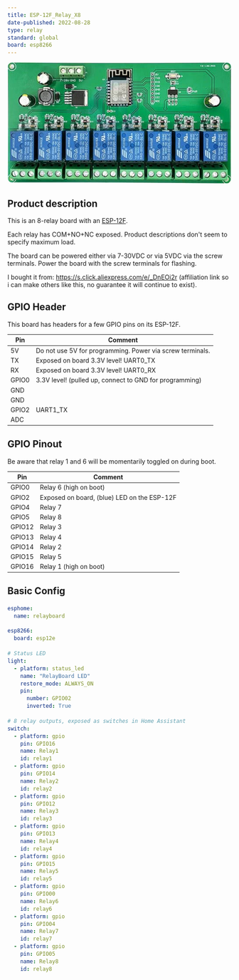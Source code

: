 ```yaml
---
title: ESP-12F_Relay_X8
date-published: 2022-08-28
type: relay
standard: global
board: esp8266
---
```


![Product](./image.jpg "Product Image")

## Product description

This is an 8-relay board with an [ESP-12F](https://docs.ai-thinker.com/_media/esp8266/docs/esp-12f_product_specification_en.pdf).

Each relay has COM+NO+NC exposed. Product descriptions don't seem to specify maximum load.

The board can be powered either via 7-30VDC or via 5VDC via the screw terminals. Power the board with the screw terminals for flashing.

I bought it from: https://s.click.aliexpress.com/e/_DnEOi2r (affiliation link so i can make others like this, no guarantee it will continue to exist).

## GPIO Header

This board has headers for a few GPIO pins on its ESP-12F.

| Pin   | Comment                                                   |
| ----- | --------------------------------------------------------- |
| 5V    | Do not use 5V for programming. Power via screw terminals. |
| TX    | Exposed on board 3.3V level! UART0_TX                     |
| RX    | Exposed on board 3.3V level! UART0_RX                     |
| GPIO0 | 3.3V level! (pulled up, connect to GND for programming)   |
| GND   |                                                           |
| GND   |                                                           |
| GPIO2 | UART1_TX                                                  |
| ADC   |                                                           |

## GPIO Pinout

Be aware that relay 1 and 6 will be momentarily toggled on during boot.

| Pin    | Comment                                     |
| ------ | ------------------------------------------- |
| GPIO0  | Relay 6 (high on boot)                      |
| GPIO2  | Exposed on board, (blue) LED on the ESP-12F |
| GPIO4  | Relay 7                                     |
| GPIO5  | Relay 8                                       |
| GPIO12 | Relay 3                                       |
| GPIO13 | Relay 4                                       |
| GPIO14 | Relay 2                                       |
| GPIO15 | Relay 5                                       |
| GPIO16 | Relay 1 (high on boot)                        |

## Basic Config

```yaml
esphome:
  name: relayboard

esp8266:
  board: esp12e

# Status LED
light:
  - platform: status_led
    name: "RelayBoard LED"
    restore_mode: ALWAYS_ON
    pin:
      number: GPIO02
      inverted: True

# 8 relay outputs, exposed as switches in Home Assistant
switch:
  - platform: gpio
    pin: GPIO16
    name: Relay1
    id: relay1
  - platform: gpio
    pin: GPIO14
    name: Relay2
    id: relay2
  - platform: gpio
    pin: GPIO12
    name: Relay3
    id: relay3
  - platform: gpio
    pin: GPIO13
    name: Relay4
    id: relay4
  - platform: gpio
    pin: GPIO15
    name: Relay5
    id: relay5
  - platform: gpio
    pin: GPIO00
    name: Relay6
    id: relay6
  - platform: gpio
    pin: GPIO04
    name: Relay7
    id: relay7
  - platform: gpio
    pin: GPIO05
    name: Relay8
    id: relay8
```
